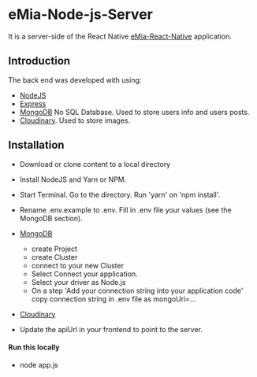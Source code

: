 # eMia-Node-js-Server

It is a server-side of the React Native [eMia-React-Native](https://github.com/SKrotkih/eMia-React-Native) application. 

## Introduction

The back end was developed with using:
- [NodeJS](https://nodejs.org/en/)
- [Express](https://expressjs.com/)
- [MongoDB](https://www.mongodb.com) No SQL Database. Used to store users info and users posts.
- [Cloudinary](https://cloudinary.com). Used to store images.

## Installation

- Download or clone content to a local directory
- Install NodeJS and Yarn or NPM.
- Start Terminal. Go to the directory. Run 'yarn' on 'npm install'.
- Rename .env.example to .env. Fill in .env file your values (see the MongoDB section).

- [MongoDB](https://www.mongodb.com)
    - create Project
    - create Cluster
    - connect to your new Cluster
    - Select Connect your application.
    - Select your driver as Node.js
    - On a step 'Add your connection string into your application code' copy connection string in .env file as mongoUri=...

- [Cloudinary](https://cloudinary.com) 

- Update the apiUrl in your frontend to point to the server.

#### Run this locally

- node app.js
